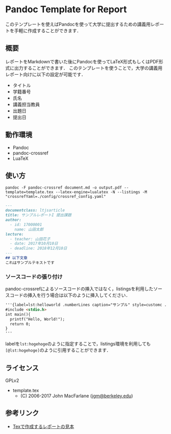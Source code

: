 Pandoc Template for Report
===

このテンプレートを使えばPandocを使って大学に提出するための講義用レポートを手軽に作成することができます．

## 概要
レポートをMarkdownで書いた後にPandocを使ってLaTeX形式もしくはPDF形式に出力することができます．
このテンプレートを使うことで，大学の講義用レポート向けに以下の設定が可能です．
- タイトル
- 学籍番号
- 氏名
- 講義担当教員
- 出題日
- 提出日

## 動作環境
- Pandoc
- pandoc-crossref
- LuaTeX

## 使い方
```shell
pandoc -F pandoc-crossref document.md -o output.pdf --template=template.tex --latex-engine=lualatex -N --listings -M "crossrefYaml=./config/crossref_config.yaml"
```

```markdown
---
documentclass: ltjsarticle
title: サンプルレポートI 提出課題
author:
  - id: 17000001
    name: 山田太郎
lecture:
  - teacher: 山田花子
  - date: 2017年10月10日
  - deadline: 2018年12月10日
---
## 以下文章
これはサンプルテキストです
```

### ソースコードの張り付け
pandoc-crossrefによるソースコードの挿入ではなく，listingsを利用したソースコードの挿入を行う場合は以下のように挿入してください．
```markdown
'''{label=lst:helloworld .numberLines caption="サンプル" style=customc .listings}
#include <stdio.h>
int main(){
  printf("Hello, World!");
  return 0;
}
'''
```
labelを`lst:hogehoge`のように指定することで，listings環境を利用しても`[@lst:hogehoge]`のように引用することができます．

## ライセンス
GPLv2
- template.tex
  - (C) 2006-2017 John MacFarlane (jgm@berkeley.edu)

## 参考リンク
- [Texで作成するレポートの見本](http://www.dml.cs.gunma-u.ac.jp/~seki/lec/rep-sample2.txt)
